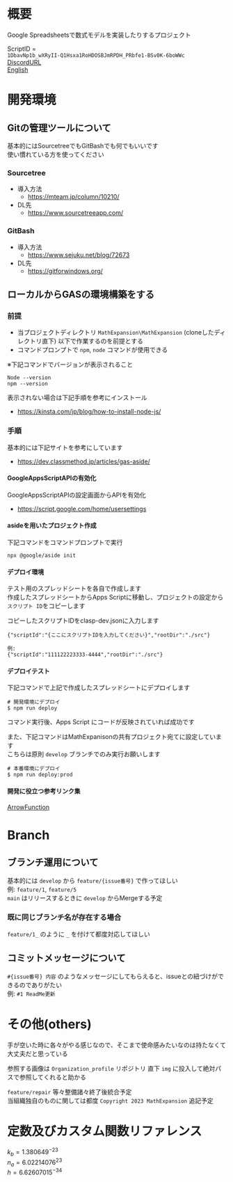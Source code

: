 <!--
Copyright 2023 MathExpansion

Licensed under the Apache License, Version 2.0 (the "License");
you may not use this file except in compliance with the License.
You may obtain a copy of the License at

      http://www.apache.org/licenses/LICENSE-2.0

Unless required by applicable law or agreed to in writing, software
distributed under the License is distributed on an "AS IS" BASIS,
WITHOUT WARRANTIES OR CONDITIONS OF ANY KIND, either express or implied.
See the License for the specific language governing permissions and
limitations under the License.
-->
# 概要

Google Spreadsheetsで数式モデルを実装したりするプロジェクト   
  
ScriptID =  
`1DbavNp1b_wXRyII-Q1Hsxa1RoHDOSBJmRPDH_PRbfe1-BSv0K-6boWWc`  
[DiscordURL](https://discord.gg/tKj4anHgu8)  
[English](docs/README_ENG.md)
  
# 開発環境

## Gitの管理ツールについて

基本的にはSourcetreeでもGitBashでも何でもいいです  
使い慣れている方を使ってください  
  
### Sourcetree

- 導入方法
  - <https://mteam.jp/column/10210/>
- DL先
  - <https://www.sourcetreeapp.com/>

### GitBash

- 導入方法
  - <https://www.sejuku.net/blog/72673>
- DL先
  - <https://gitforwindows.org/>

## ローカルからGASの環境構築をする

### 前提

- 当プロジェクトディレクトリ `MathExpansion\MathExpansion` (cloneしたディレクトリ直下) 以下で作業するのを前提とする
- コマンドプロンプトで `npm`, `node` コマンドが使用できる
  
※下記コマンドでバージョンが表示されること  

```
Node --version
npm --version
```

表示されない場合は下記手順を参考にインストール

- <https://kinsta.com/jp/blog/how-to-install-node-js/>
  
### 手順
  
基本的には下記サイトを参考にしています

- <https://dev.classmethod.jp/articles/gas-aside/>
  
#### GoogleAppsScriptAPIの有効化  

GoogleAppsScriptAPIの設定画面からAPIを有効化  

- <https://script.google.com/home/usersettings>

#### asideを用いたプロジェクト作成

下記コマンドをコマンドプロンプトで実行

```
npx @google/aside init
```
  
#### デプロイ環境
テスト用のスプレッドシートを各自で作成します  
作成したスプレッドシートからApps Scriptに移動し、プロジェクトの設定から `スクリプト ID`をコピーします  
  
コピーしたスクリプトIDをclasp-dev.jsonに入力します  

```
{"scriptId":"{ここにスクリプトIDを入力してください}","rootDir":"./src"}

例:
{"scriptId":"111122223333-4444","rootDir":"./src"}
```
  
#### デプロイテスト
下記コマンドで上記で作成したスプレッドシートにデプロイします  

```
# 開発環境にデプロイ
$ npm run deploy
```

コマンド実行後、Apps Script にコードが反映されていれば成功です  
  
また、下記コマンドはMathExpanisonの共有プロジェクト宛てに設定しています  
こちらは原則 `develop` ブランチでのみ実行お願いします  

```
# 本番環境にデプロイ
$ npm run deploy:prod
```
  
#### 開発に役立つ参考リンク集
[ArrowFunction](https://developer.mozilla.org/ja/docs/Web/JavaScript/Reference/Functions/Arrow_functions)  

# Branch

## ブランチ運用について

基本的には `develop` から `feature/{issue番号}` で作ってほしい  
例: `feature/1`, `feature/5`  
`main` はリリースするときに `develop` からMergeする予定  

### 既に同じブランチ名が存在する場合

`feature/1_` のように `_` を付けて都度対応してほしい  
  
## コミットメッセージについて

`#{issue番号} 内容` のようなメッセージにしてもらえると、issueとの紐づけができるのでありがたい  
例: `#1 ReadMe更新`  
  
# その他(others)

手が空いた時に各々がやる感じなので、そこまで使命感みたいなのは持たなくて大丈夫だと思っている  
  
参照する画像は `Organization_profile` リポジトリ 直下 `img` に投入して絶対パスで参照してくれると助かる  
  
`feature/repair` 等々整備諸々終了後統合予定  
当組織独自のものに関しては都度 `Copyright 2023 MathExpansion` 追記予定  
  
# 定数及びカスタム関数リファレンス

$k_b = 1.380649^{-23}$  
$n_a = 6.02214076^{23}$  
$h = 6.62607015^{-34}$
